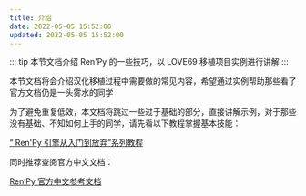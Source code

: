 ```yaml
---
title: 介绍
date: 2022-05-05 15:52:00
updated: 2022-05-05 15:52:00
---
```


::: tip
本节文档介绍 Ren'Py 的一些技巧，以 LOVE69 移植项目实例进行讲解
:::

本节文档将会介绍汉化移植过程中需要做的常见内容，希望通过实例帮助那些看了官方文档仍是一头雾水的同学

为了避免重复低效，本文档将跳过一些过于基础的部分，直接讲解示例，对于那些没有基础、不知如何上手的同学，请先看以下教程掌握基本技能：

[“ Ren'Py 引擎从入门到放弃”系列教程](https://zhuanlan.zhihu.com/p/53084385)

同时推荐查阅官方中文文档：

[Ren’Py 官方中文参考文档](https://www.renpy.cn/doc/) 
